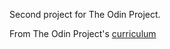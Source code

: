 Second project for The Odin Project.

From The Odin Project's [curriculum](http://www.theodinproject.com/courses/web-development-101/lessons/html-css)
